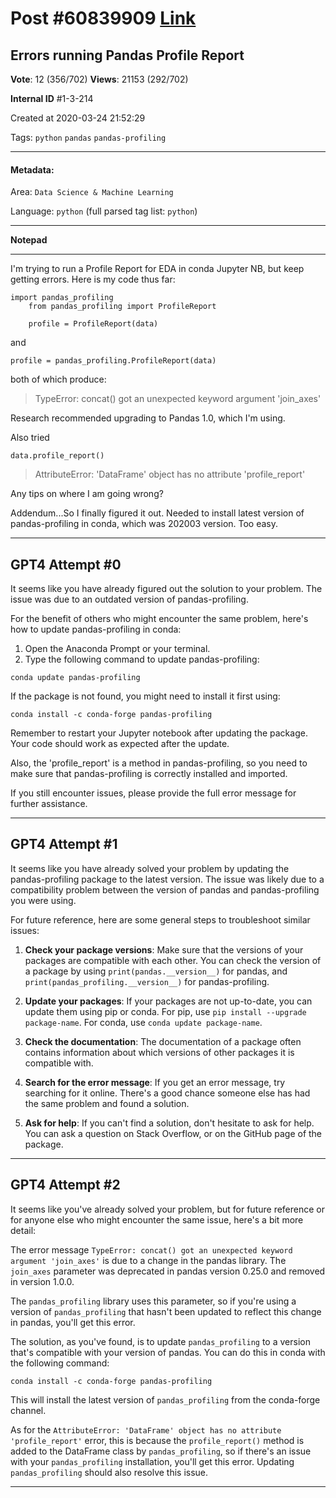 
# Post \#60839909 [Link](https://stackoverflow.com/questions/60839909/)

## Errors running Pandas Profile Report

**Vote**: 12 (356/702) **Views**: 21153 (292/702) 

**Internal ID** \#1-3-214

Created at 2020-03-24 21:52:29

Tags: `python` `pandas` `pandas-profiling`

----------

#### Metadata:

Area: `Data Science & Machine Learning`

Language: `python` (full parsed tag list: `python`)

----------

**Notepad**


----------

I'm trying to run a Profile Report for EDA in conda Jupyter NB, but keep getting errors.
Here is my code thus far:

```
import pandas_profiling
    from pandas_profiling import ProfileReport

    profile = ProfileReport(data)
```


and 

```
profile = pandas_profiling.ProfileReport(data)
```


both of which produce:    

> TypeError: concat() got an unexpected keyword argument 'join_axes'  

Research recommended upgrading to Pandas 1.0, which I'm using. 

Also tried

```
data.profile_report()
```


> AttributeError: 'DataFrame' object has no attribute 'profile_report'  

Any tips on where I am going wrong?  

Addendum...So I finally figured it out. Needed to install latest version of pandas-profiling in conda, which was 202003 version. Too easy.


----------
        
## GPT4 Attempt \#0

It seems like you have already figured out the solution to your problem. The issue was due to an outdated version of pandas-profiling. 

For the benefit of others who might encounter the same problem, here's how to update pandas-profiling in conda:

1. Open the Anaconda Prompt or your terminal.
2. Type the following command to update pandas-profiling:

```
conda update pandas-profiling
```

If the package is not found, you might need to install it first using:

```
conda install -c conda-forge pandas-profiling
```

Remember to restart your Jupyter notebook after updating the package. Your code should work as expected after the update. 

Also, the 'profile_report' is a method in pandas-profiling, so you need to make sure that pandas-profiling is correctly installed and imported. 

If you still encounter issues, please provide the full error message for further assistance.

--------

## GPT4 Attempt \#1

It seems like you have already solved your problem by updating the pandas-profiling package to the latest version. The issue was likely due to a compatibility problem between the version of pandas and pandas-profiling you were using.

For future reference, here are some general steps to troubleshoot similar issues:

1. **Check your package versions**: Make sure that the versions of your packages are compatible with each other. You can check the version of a package by using `print(pandas.__version__)` for pandas, and `print(pandas_profiling.__version__)` for pandas-profiling.

2. **Update your packages**: If your packages are not up-to-date, you can update them using pip or conda. For pip, use `pip install --upgrade package-name`. For conda, use `conda update package-name`.

3. **Check the documentation**: The documentation of a package often contains information about which versions of other packages it is compatible with. 

4. **Search for the error message**: If you get an error message, try searching for it online. There's a good chance someone else has had the same problem and found a solution.

5. **Ask for help**: If you can't find a solution, don't hesitate to ask for help. You can ask a question on Stack Overflow, or on the GitHub page of the package.

--------

## GPT4 Attempt \#2

It seems like you've already solved your problem, but for future reference or for anyone else who might encounter the same issue, here's a bit more detail:

The error message `TypeError: concat() got an unexpected keyword argument 'join_axes'` is due to a change in the pandas library. The `join_axes` parameter was deprecated in pandas version 0.25.0 and removed in version 1.0.0.

The `pandas_profiling` library uses this parameter, so if you're using a version of `pandas_profiling` that hasn't been updated to reflect this change in pandas, you'll get this error.

The solution, as you've found, is to update `pandas_profiling` to a version that's compatible with your version of pandas. You can do this in conda with the following command:

```
conda install -c conda-forge pandas-profiling
```

This will install the latest version of `pandas_profiling` from the conda-forge channel.

As for the `AttributeError: 'DataFrame' object has no attribute 'profile_report'` error, this is because the `profile_report()` method is added to the DataFrame class by `pandas_profiling`, so if there's an issue with your `pandas_profiling` installation, you'll get this error. Updating `pandas_profiling` should also resolve this issue.

--------
